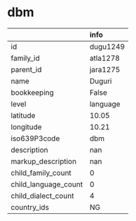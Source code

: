 # dbm
|                      | info     |
|:---------------------|:---------|
| id                   | dugu1249 |
| family_id            | atla1278 |
| parent_id            | jara1275 |
| name                 | Duguri   |
| bookkeeping          | False    |
| level                | language |
| latitude             | 10.05    |
| longitude            | 10.21    |
| iso639P3code         | dbm      |
| description          | nan      |
| markup_description   | nan      |
| child_family_count   | 0        |
| child_language_count | 0        |
| child_dialect_count  | 4        |
| country_ids          | NG       |